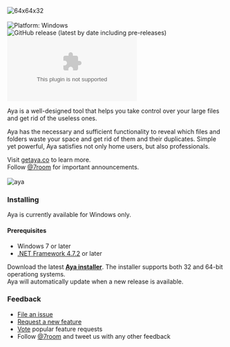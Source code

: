 ![64x64x32](https://user-images.githubusercontent.com/2874236/71740452-47d9f200-2e6d-11ea-8f87-394dde8d8f8a.png)
<br/>
<br/>
![Platform: Windows](https://img.shields.io/badge/platform-windows-brightgreen.svg)
![GitHub release (latest by date including pre-releases)](https://img.shields.io/github/v/release/7room/aya?include_prereleases)
![GitHub Pre-Releases (by Asset)](https://img.shields.io/github/downloads-pre/7room/aya/latest/AyaSetup-0.9.2.exe?label=downloads)

Aya is a well-designed tool that helps you take control over your large files and get rid of the useless ones.  

Aya has the necessary and sufficient functionality to reveal which files and folders waste your space and get rid of them and their duplicates. Simple yet powerful, Aya satisfies not only home users, but also professionals.

Visit [getaya.co](https://getaya.co) to learn more.  
Follow [@7room](https://twitter.com/7room) for important announcements.
<br/>
<br/>
![aya](https://user-images.githubusercontent.com/2874236/71740389-1cef9e00-2e6d-11ea-95b1-675c12634218.png)

### Installing
Aya is currently available for Windows only.

#### Prerequisites
* Windows 7 or later
* [.NET Framework 4.7.2](https://dotnet.microsoft.com/download/dotnet-framework) or later

Download the latest **[Aya installer](https://github.com/7room/aya/releases/latest)**. The installer supports both 32 and 64-bit operationg systems.<br/>
Aya will automatically update when a new release is available.

### Feedback
* [File an issue](https://github.com/7room/aya/issues)
* [Request a new feature](CONTRIBUTING.md)
* [Vote](https://github.com/7room/aya/issues?q=is%3Aopen+is%3Aissue+label%3Afeature-request+sort%3Areactions-%2B1-desc) popular feature requests
* Follow [@7room](https://twitter.com/7room) and tweet us with any other feedback
